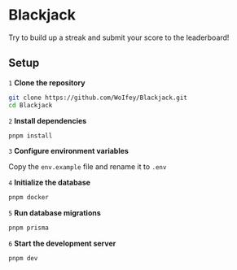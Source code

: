 # Blackjack

Try to build up a streak and submit your score to the leaderboard!

## Setup

`1` **Clone the repository**

```bash
git clone https://github.com/WoIfey/Blackjack.git
cd Blackjack
```

`2` **Install dependencies**

```bash
pnpm install
```

`3` **Configure environment variables**

Copy the `env.example` file and rename it to `.env`

`4` **Initialize the database**

```bash
pnpm docker
```

`5` **Run database migrations**

```bash
pnpm prisma
```

`6` **Start the development server**

```bash
pnpm dev
```
